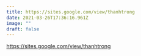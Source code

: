 ```yaml
---
title: https://sites.google.com/view/thanhtrong
date: 2021-03-26T17:36:16.961Z
image: ""
draft: false
---
```

<https://sites.google.com/view/thanhtrong>